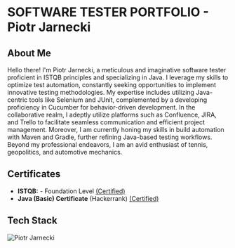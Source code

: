 # SOFTWARE TESTER PORTFOLIO - Piotr Jarnecki

## About Me

Hello there! I'm Piotr Jarnecki, a meticulous and imaginative software tester proficient in ISTQB principles and specializing in Java. I leverage my skills to optimize test automation, constantly seeking opportunities to implement innovative testing methodologies. My expertise includes utilizing Java-centric tools like Selenium and JUnit, complemented by a developing proficiency in Cucumber for behavior-driven development. In the collaborative realm, I adeptly utilize platforms such as Confluence, JIRA, and Trello to facilitate seamless communication and efficient project management. Moreover, I am currently honing my skills in build automation with Maven and Gradle, further refining Java-based testing workflows. Beyond my professional endeavors, I am an avid enthusiast of tennis, geopolitics, and automotive mechanics.

## Certificates 
- **ISTQB:** - Foundation Level [(Certified)](https://drive.google.com/file/d/1RfHn0VTPUqYxm0ttQM9strxOtc0qpn75/view?usp=drive_link)
- **Java (Basic) Certificate** (Hackerrank) [(Certified)](https://www.hackerrank.com/certificates/4e3b779d98d7)

## Tech Stack
![Piotr Jarnecki](https://drive.google.com/uc?id=1WszrSuURltCuVerNTQnscmr6KcMu8FhS)


